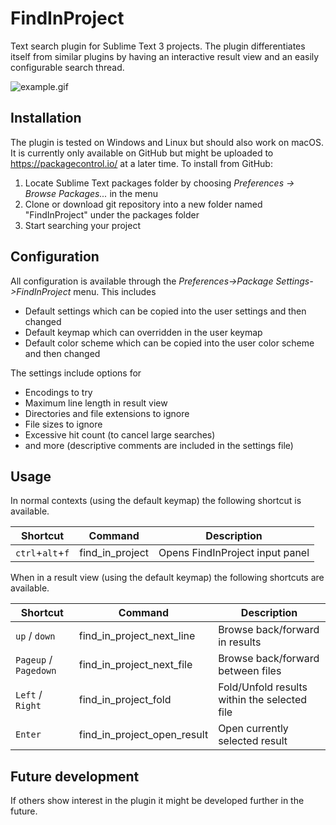 # FindInProject
Text search plugin for Sublime Text 3 projects. The plugin differentiates itself from similar plugins by having an interactive result view and an easily configurable search thread.

![example.gif](https://raw.githubusercontent.com/Wramberg/FindInProject/master/example.gif "Example of use")

## Installation
The plugin is tested on Windows and Linux but should also work on macOS. It is currently only available on GitHub but might be uploaded to https://packagecontrol.io/ at a later time. To install from GitHub:
1. Locate Sublime Text packages folder by choosing *Preferences -> Browse Packages...* in the menu
2. Clone or download git repository into a new folder named "FindInProject" under the packages folder
3. Start searching your project

## Configuration
All configuration is available through the *Preferences->Package Settings->FindInProject* menu. This includes
* Default settings which can be copied into the user settings and then changed
* Default keymap which can overridden in the user keymap
* Default color scheme which can be copied into the user color scheme and then changed

The settings include options for
* Encodings to try
* Maximum line length in result view
* Directories and file extensions to ignore
* File sizes to ignore
* Excessive hit count (to cancel large searches)
* and more (descriptive comments are included in the settings file)

## Usage
In normal contexts (using the default keymap) the following shortcut is available.

Shortcut | Command | Description
--- | --- | ---
`ctrl`+`alt`+`f` | find_in_project | Opens FindInProject input panel

When in a result view (using the default keymap) the following shortcuts are available.

Shortcut | Command | Description
--- | --- | ---
`up` / `down` | find_in_project_next_line | Browse back/forward in results
`Pageup` / `Pagedown` | find_in_project_next_file | Browse back/forward between files
`Left` / `Right` | find_in_project_fold | Fold/Unfold results within the selected file
`Enter` | find_in_project_open_result | Open currently selected result

## Future development
If others show interest in the plugin it might be developed further in the future.
